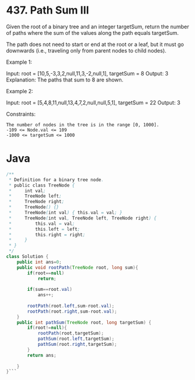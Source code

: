 # 437. Path Sum III

Given the root of a binary tree and an integer targetSum, return the number of paths where the sum of the values along the path equals targetSum.

The path does not need to start or end at the root or a leaf, but it must go downwards (i.e., traveling only from parent nodes to child nodes).

 

Example 1:

Input: root = [10,5,-3,3,2,null,11,3,-2,null,1], targetSum = 8
Output: 3
Explanation: The paths that sum to 8 are shown.

Example 2:

Input: root = [5,4,8,11,null,13,4,7,2,null,null,5,1], targetSum = 22
Output: 3

 

Constraints:

    The number of nodes in the tree is in the range [0, 1000].
    -109 <= Node.val <= 109
    -1000 <= targetSum <= 1000

# Java
```java
/**
 * Definition for a binary tree node.
 * public class TreeNode {
 *     int val;
 *     TreeNode left;
 *     TreeNode right;
 *     TreeNode() {}
 *     TreeNode(int val) { this.val = val; }
 *     TreeNode(int val, TreeNode left, TreeNode right) {
 *         this.val = val;
 *         this.left = left;
 *         this.right = right;
 *     }
 * }
 */
class Solution {
    public int ans=0;
    public void rootPath(TreeNode root, long sum){
        if(root==null)
            return;
        
        if(sum==root.val)
            ans++;
        
        rootPath(root.left,sum-root.val);
        rootPath(root.right,sum-root.val);
    }
    public int pathSum(TreeNode root, long targetSum) {
        if(root!=null){
            rootPath(root,targetSum);
            pathSum(root.left,targetSum);
            pathSum(root.right,targetSum);
        }
        return ans;
        
    }
}```
